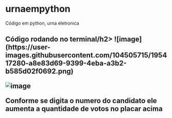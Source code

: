 # urnaempython
Código em python, urna eletronica
<h2>Código rodando no terminal/h2>
![image](https://user-images.githubusercontent.com/104505715/195417280-a8e83d69-9399-4eba-a3b2-b585d02f0692.png)

![image](https://user-images.githubusercontent.com/104505715/195417348-0024391c-7c61-4a18-bc22-8d162411f359.png)

Conforme se digita o numero do candidato ele aumenta a quantidade de votos no placar acima 
